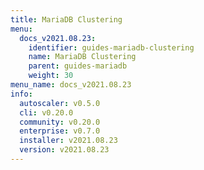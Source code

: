 ```yaml
---
title: MariaDB Clustering
menu:
  docs_v2021.08.23:
    identifier: guides-mariadb-clustering
    name: MariaDB Clustering
    parent: guides-mariadb
    weight: 30
menu_name: docs_v2021.08.23
info:
  autoscaler: v0.5.0
  cli: v0.20.0
  community: v0.20.0
  enterprise: v0.7.0
  installer: v2021.08.23
  version: v2021.08.23
---
```


